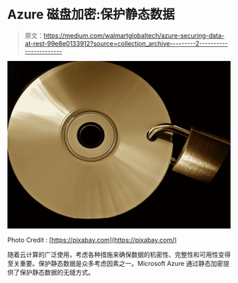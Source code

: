 # Azure 磁盘加密:保护静态数据

> 原文：<https://medium.com/walmartglobaltech/azure-securing-data-at-rest-99e8e0133912?source=collection_archive---------2----------------------->

![](img/b72b95499f2cb08feefc4236d25dab58.png)

Photo Credit : [https://pixabay.com](https://pixabay.com/)

随着云计算的广泛使用，考虑各种措施来确保数据的机密性、完整性和可用性变得至关重要。保护静态数据是众多考虑因素之一。Microsoft Azure 通过静态加密提供了保护静态数据的无缝方式。